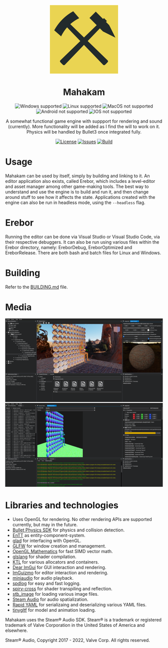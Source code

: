 <div align="center">
<img width=218 height=218 alt="Mahakam" src="/.github/Mahakam.png?raw=true" />
<h1>Mahakam</h1>

![Windows supported](https://img.shields.io/badge/Windows-win--64-green?style=flat-square)
![Linux supported](https://img.shields.io/badge/Linux-Ubuntu-green?style=flat-square)
![MacOS not supported](https://img.shields.io/badge/MacOS-Not%20Supported-red?style=flat-square)
![Android not supported](https://img.shields.io/badge/Android-Not%20Supported-red?style=flat-square)
![IOS not supported](https://img.shields.io/badge/IOS-Not%20Supported-red?style=flat-square)

<p>A somewhat functional game engine with suppport for rendering and sound (currently).
More functionality will be added as I find the will to work on it.
Physics will be handled by Bullet3 once integrated fully.</p>

[![License](https://img.shields.io/github/license/KredeGC/Mahakam?style=flat-square)](https://github.com/KredeGC/Mahakam/blob/master/LICENSE)
[![Issues](https://img.shields.io/github/issues/KredeGC/Mahakam?style=flat-square)](https://github.com/KredeGC/Mahakam/issues)
[![Build](https://img.shields.io/github/actions/workflow/status/KredeGC/Mahakam/main.yml?branch=master&style=flat-square)](https://github.com/KredeGC/Mahakam/actions/workflows/main.yml)

</div>

# Usage
Mahakam can be used by itself, simply by building and linking to it.
An editor application also exists, called Erebor, which includes a level-editor and asset manager among other game-making tools.
The best way to understand and use the engine is to build and run it, and then change around stuff to see how it affects the state.
Applications created with the engine can also be run in headless mode, using the `--headless` flag.

# Erebor
Running the editor can be done via Visual Studio or Visual Studio Code, via their respective debuggers.
It can also be run using various files within the Erebor directory, namely: EreborDebug, EreborOptimized and EreborRelease.
There are both bash and batch files for Linux and Windows.

# Building
Refer to the [BUILDING.md](BUILDING.md) file.

# Media
![Editor 1](https://github.com/KredeGC/Mahakam/blob/master/.github/media/editor1.png)
![Editor 2](https://github.com/KredeGC/Mahakam/blob/master/.github/media/editor2.png)

# Libraries and technologies
* Uses OpenGL for rendering. No other rendering APIs are supported currently, but may in the future.
* [Bullet Physics SDK](https://github.com/bulletphysics/bullet3) for physics and collision detection.
* [EnTT](https://github.com/skypjack/entt) as entity-component-system.
* [glad](https://github.com/Dav1dde/glad) for interfacing with OpenGL.
* [GLFW](https://github.com/glfw/glfw) for window creation and management.
* [OpenGL Mathematics](https://github.com/g-truc/glm) for fast SIMD vector math.
* [glslang](https://github.com/KhronosGroup/glslang) for shader compilation.
* [KTL](https://github.com/KredeGC/KTL) for various allocators and containers.
* [Dear ImGui](https://github.com/ocornut/imgui) for GUI interaction and rendering.
* [ImGuizmo](https://github.com/CedricGuillemet/ImGuizmo) for editor interaction and rendering.
* [miniaudio](https://github.com/mackron/miniaudio) for audio playback.
* [spdlog](https://github.com/gabime/spdlog) for easy and fast logging.
* [spirv-cross](https://github.com/KhronosGroup/SPIRV-Cross) for shader transpiling and reflection.
* [stb_image](https://github.com/nothings/stb) for loading various image files.
* [Steam Audio](https://valvesoftware.github.io/steam-audio/) for audio spatialization.
* [Rapid YAML](https://github.com/biojppm/rapidyaml) for serializaing and deserializing various YAML files.
* [tinygltf](https://github.com/syoyo/tinygltf) for model and animation loading.

Mahakam uses the Steam&reg; Audio SDK. Steam&reg; is a trademark or registered trademark of Valve Corporation in the United States of America and elsewhere.

Steam&reg; Audio, Copyright 2017 - 2022, Valve Corp. All rights reserved.